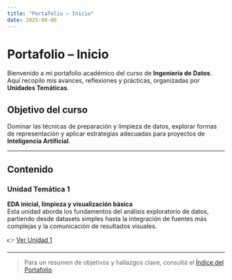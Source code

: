 ```yaml
---
title: "Portafolio – Inicio"
date: 2025-09-06
---
```


# Portafolio – Inicio

Bienvenido a mi portafolio académico del curso de **Ingeniería de Datos**.  
Aquí recopilo mis avances, reflexiones y prácticas, organizadas por **Unidades Temáticas**.

## Objetivo del curso
Dominar las técnicas de preparación y limpieza de datos, explorar formas de representación y aplicar estrategias adecuadas para proyectos de **Inteligencia Artificial**.

---

## Contenido

### Unidad Temática 1

**EDA inicial, limpieza y visualización básica**  
Esta unidad aborda los fundamentos del análisis exploratorio de datos, partiendo desde datasets simples hasta la integración de fuentes más complejas y la comunicación de resultados visuales.  

👉 [Ver Unidad 1](UT1/main.md)

---

> Para un resumen de objetivos y hallazgos clave, consultá el [Índice del Portafolio](portfolio/index.md).
